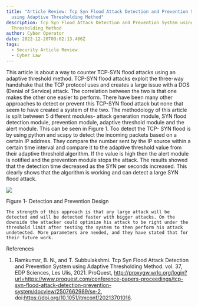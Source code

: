 ```yaml
---
title: "Article Review: Tcp Syn Flood Attack Detection and Prevention System
  using Adaptive Thresholding Method"
description: Tcp Syn Flood Attack Detection and Prevention System using Adaptive
  Thresholding Method
author: Cyber Operator
date: 2022-12-20T03:02:13.486Z
tags:
  - Security Article Review
  - Cyber Law
---
```

This article is about a way to counter TCP-SYN flood attacks using an adaptive threshold method. TCP-SYN flood attacks exploit the three-way handshake that the TCP protocol uses and creates a large issue with a DOS (Denial of Service) attack. The correlation between the two is that one makes the other one easier to perform. There have been many other approaches to detect or prevent this TCP-SYN flood attack but none that seem to have created a system of the two. 
	The methodology of this article is split between 5 different modules- attack generation module, SYN flood detection module, prevention module, adaptive threshold module and the alert module. This can be seen in Figure 1.  Too detect the TCP- SYN flood is by using python and scapy to detect the incoming packets based on a certain IP address. They compare the number sent by the IP source within a certain time interval and compare it to the adaptive threshold value from their adaptive threshold algorithm. If the value is high then the alert module is notified and the prevention module stops the attack. The results showed that the detection time decreased as the SYN per seconds increased. This clearly shows that the algorithm is working and can detect a large SYN flood attack. 

![](/static/img/38196a82-5a29-44ec-b789-1003ca9d503c.jpeg)

Figure 1- Detection and Prevention Design


	The strength of this approach is that any large attack will be detected and will be detected faster with bigger attacks. On the downside the attacker could optimize his attack to be right under the threshold limit after testing the system to then perform his attack undetected. More parameters are needed, and they have stated that for their future work. 

References

1. Ramkumar, B. N., and T. Subbulakshmi. Tcp Syn Flood Attack Detection and Prevention System using Adaptive Thresholding Method. vol. 37, EDP Sciences, Les Ulis, 2021. ProQuest, http://proxygw.wrlc.org/login?url=https://www.proquest.com/conference-papers-proceedings/tcp-syn-flood-attack-detection-prevention-system/docview/2507662989/se-2, doi:<https://doi.org/10.1051/itmconf/20213701016>.